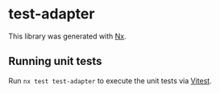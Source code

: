 # test-adapter

This library was generated with [Nx](https://nx.dev).

## Running unit tests

Run `nx test test-adapter` to execute the unit tests via [Vitest](https://vitest.dev/).
